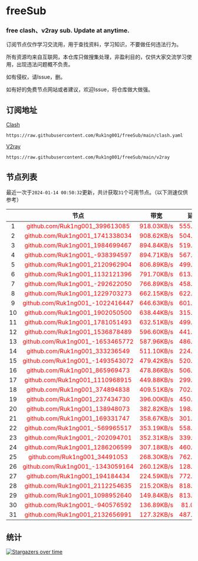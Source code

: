 # freeSub
### free clash、v2ray sub. Update at anytime.

订阅节点仅作学习交流用，用于查找资料，学习知识，不要做任何违法行为。

所有资源均来自互联网，本仓库只做搜集处理，非盈利目的，仅供大家交流学习使用，出现违法问题概不负责。

如有侵权，请Issue，删。

如有好的免费节点网站或者建议，欢迎Issue，将仓库做大做强。

## 订阅地址
[Clash](https://raw.githubusercontent.com/Ruk1ng001/freeSub/main/clash.yaml)
```
https://raw.githubusercontent.com/Ruk1ng001/freeSub/main/clash.yaml
```
[V2ray](https://raw.githubusercontent.com/Ruk1ng001/freeSub/main/v2ray)
```
https://raw.githubusercontent.com/Ruk1ng001/freeSub/main/v2ray
```

## 节点列表

最近一次于`2024-01-14 00:50:32`更新，共计获取`31`个可用节点。（以下测速仅供参考）

|  | 节点 | 带宽 | 延迟 |
|:-:|:--:|:--:|:--:|
 | 1 | <font color=red>github.com/Ruk1ng001_399613085</font> | <font color=red>918.03KB/s</font> | <font color=red>555.00ms</font> |
 | 2 | <font color=red>github.com/Ruk1ng001_1741338034</font> | <font color=red>908.62KB/s</font> | <font color=red>504.00ms</font> |
 | 3 | <font color=red>github.com/Ruk1ng001_1984699467</font> | <font color=red>894.84KB/s</font> | <font color=red>519.00ms</font> |
 | 4 | <font color=red>github.com/Ruk1ng001_-938394597</font> | <font color=red>894.71KB/s</font> | <font color=red>567.00ms</font> |
 | 5 | <font color=red>github.com/Ruk1ng001_2120962904</font> | <font color=red>806.89KB/s</font> | <font color=red>499.00ms</font> |
 | 6 | <font color=red>github.com/Ruk1ng001_1132121396</font> | <font color=red>791.70KB/s</font> | <font color=red>613.00ms</font> |
 | 7 | <font color=red>github.com/Ruk1ng001_-292622050</font> | <font color=red>766.89KB/s</font> | <font color=red>458.00ms</font> |
 | 8 | <font color=red>github.com/Ruk1ng001_1229703273</font> | <font color=red>662.15KB/s</font> | <font color=red>622.00ms</font> |
 | 9 | <font color=red>github.com/Ruk1ng001_-1022416447</font> | <font color=red>646.63KB/s</font> | <font color=red>601.00ms</font> |
 | 10 | <font color=red>github.com/Ruk1ng001_1902050500</font> | <font color=red>638.44KB/s</font> | <font color=red>315.00ms</font> |
 | 11 | <font color=red>github.com/Ruk1ng001_1781051493</font> | <font color=red>632.51KB/s</font> | <font color=red>499.00ms</font> |
 | 12 | <font color=red>github.com/Ruk1ng001_1536878489</font> | <font color=red>596.60KB/s</font> | <font color=red>441.00ms</font> |
 | 13 | <font color=red>github.com/Ruk1ng001_-1653465772</font> | <font color=red>587.96KB/s</font> | <font color=red>486.00ms</font> |
 | 14 | <font color=red>github.com/Ruk1ng001_333236549</font> | <font color=red>511.10KB/s</font> | <font color=red>224.00ms</font> |
 | 15 | <font color=red>github.com/Ruk1ng001_-1493543072</font> | <font color=red>479.42KB/s</font> | <font color=red>520.00ms</font> |
 | 16 | <font color=red>github.com/Ruk1ng001_865969473</font> | <font color=red>478.86KB/s</font> | <font color=red>506.00ms</font> |
 | 17 | <font color=red>github.com/Ruk1ng001_1110968915</font> | <font color=red>449.88KB/s</font> | <font color=red>299.00ms</font> |
 | 18 | <font color=red>github.com/Ruk1ng001_374894838</font> | <font color=red>409.51KB/s</font> | <font color=red>702.00ms</font> |
 | 19 | <font color=red>github.com/Ruk1ng001_237434730</font> | <font color=red>396.00KB/s</font> | <font color=red>450.00ms</font> |
 | 20 | <font color=red>github.com/Ruk1ng001_138948073</font> | <font color=red>382.82KB/s</font> | <font color=red>198.00ms</font> |
 | 21 | <font color=red>github.com/Ruk1ng001_169331747</font> | <font color=red>358.67KB/s</font> | <font color=red>301.00ms</font> |
 | 22 | <font color=red>github.com/Ruk1ng001_-569965517</font> | <font color=red>353.19KB/s</font> | <font color=red>558.00ms</font> |
 | 23 | <font color=red>github.com/Ruk1ng001_-202094701</font> | <font color=red>352.31KB/s</font> | <font color=red>339.00ms</font> |
 | 24 | <font color=red>github.com/Ruk1ng001_1286206599</font> | <font color=red>307.18KB/s</font> | <font color=red>460.00ms</font> |
 | 25 | <font color=red>github.com/Ruk1ng001_34491053</font> | <font color=red>268.30KB/s</font> | <font color=red>762.00ms</font> |
 | 26 | <font color=red>github.com/Ruk1ng001_-1343059164</font> | <font color=red>260.12KB/s</font> | <font color=red>128.00ms</font> |
 | 27 | <font color=red>github.com/Ruk1ng001_194184434</font> | <font color=red>224.59KB/s</font> | <font color=red>772.00ms</font> |
 | 28 | <font color=red>github.com/Ruk1ng001_2112254635</font> | <font color=red>215.20KB/s</font> | <font color=red>818.00ms</font> |
 | 29 | <font color=red>github.com/Ruk1ng001_1098952640</font> | <font color=red>149.84KB/s</font> | <font color=red>813.00ms</font> |
 | 30 | <font color=red>github.com/Ruk1ng001_-940576592</font> | <font color=red>136.89KB/s</font> | <font color=red>81.00ms</font> |
 | 31 | <font color=red>github.com/Ruk1ng001_2132656991</font> | <font color=red>127.32KB/s</font> | <font color=red>487.00ms</font> |


## 统计

[![Stargazers over time](https://starchart.cc/Ruk1ng001/freeSub.svg)](https://starchart.cc/Ruk1ng001/freeSub)